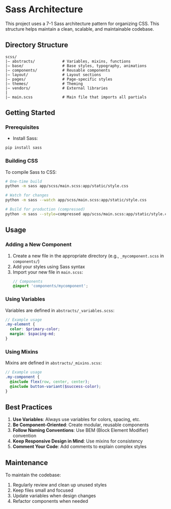 # Sass Architecture

This project uses a 7-1 Sass architecture pattern for organizing CSS. This structure helps maintain a clean, scalable, and maintainable codebase.

## Directory Structure

```
scss/
|– abstracts/            # Variables, mixins, functions
|– base/                 # Base styles, typography, animations
|– components/           # Reusable components
|– layout/               # Layout sections
|– pages/                # Page-specific styles
|– themes/               # Theming
|– vendors/              # External libraries
|
|– main.scss             # Main file that imports all partials
```

## Getting Started

### Prerequisites

- Install Sass:
```bash
pip install sass
```

### Building CSS

To compile Sass to CSS:

```bash
# One-time build
python -m sass app/scss/main.scss:app/static/style.css

# Watch for changes
python -m sass --watch app/scss/main.scss:app/static/style.css

# Build for production (compressed)
python -m sass --style=compressed app/scss/main.scss:app/static/style.css
```

## Usage

### Adding a New Component

1. Create a new file in the appropriate directory (e.g., `_mycomponent.scss` in `components/`)
2. Add your styles using Sass syntax
3. Import your new file in `main.scss`:
   ```scss
   // Components
   @import 'components/mycomponent';
   ```

### Using Variables

Variables are defined in `abstracts/_variables.scss`:

```scss
// Example usage
.my-element {
  color: $primary-color;
  margin: $spacing-md;
}
```

### Using Mixins

Mixins are defined in `abstracts/_mixins.scss`:

```scss
// Example usage
.my-component {
  @include flex(row, center, center);
  @include button-variant($success-color);
}
```

## Best Practices

1. **Use Variables**: Always use variables for colors, spacing, etc.
2. **Be Component-Oriented**: Create modular, reusable components
3. **Follow Naming Conventions**: Use BEM (Block Element Modifier) convention
4. **Keep Responsive Design in Mind**: Use mixins for consistency
5. **Comment Your Code**: Add comments to explain complex styles

## Maintenance

To maintain the codebase:

1. Regularly review and clean up unused styles
2. Keep files small and focused
3. Update variables when design changes
4. Refactor components when needed
